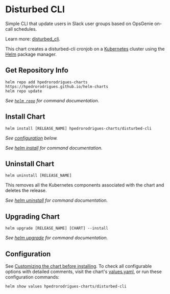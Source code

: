 # Disturbed CLI

Simple CLI that update users in Slack user groups based on OpsGenie on-call schedules.

Learn more: [disturbed_cli][github-repository].

This chart creates a disturbed-cli cronjob on a [Kubernetes][kubernetes] cluster using the [Helm][helm] package manager.

## Get Repository Info

```console
helm repo add hpedrorodrigues-charts https://hpedrorodrigues.github.io/helm-charts
helm repo update
```

_See [`helm repo`][helm-cli-repo] for command documentation._

## Install Chart

```console
helm install [RELEASE_NAME] hpedrorodrigues-charts/disturbed-cli
```

_See [configuration](#configuration) below._

_See [helm install][helm-cli-install] for command documentation._

## Uninstall Chart

```console
helm uninstall [RELEASE_NAME]
```

This removes all the Kubernetes components associated with the chart and deletes the release.

_See [helm uninstall][helm-cli-uninstall] for command documentation._

## Upgrading Chart

```console
helm upgrade [RELEASE_NAME] [CHART] --install
```

_See [helm upgrade][helm-cli-upgrade] for command documentation._

## Configuration

See [Customizing the chart before installing][helm-intro-chart-customization]. To check all configurable options with
detailed comments, visit the chart's [values.yaml](./values.yaml), or run these configuration commands:

```console
helm show values hpedrorodrigues-charts/disturbed-cli
```

[kubernetes]: https://kubernetes.io
[helm]: https://helm.sh
[helm-cli-repo]: https://helm.sh/docs/helm/helm_repo
[helm-cli-install]: https://helm.sh/docs/helm/helm_install
[helm-cli-uninstall]: https://helm.sh/docs/helm/helm_uninstall
[helm-cli-upgrade]: https://helm.sh/docs/helm/helm_upgrade
[helm-intro-chart-customization]: https://helm.sh/docs/intro/using_helm/#customizing-the-chart-before-installing
[github-repository]: https://github.com/hpedrorodrigues/disturbed_cli

